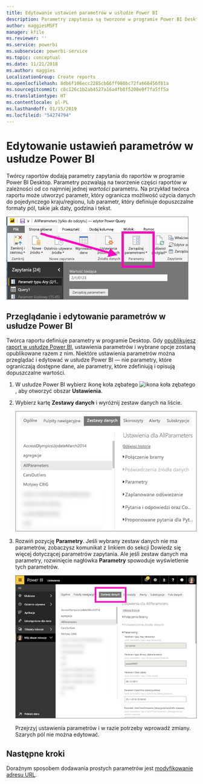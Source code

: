 ```yaml
---
title: Edytowanie ustawień parametrów w usłudze Power BI
description: Parametry zapytania są tworzone w programie Power BI Desktop, ale można je przeglądać i aktualizować w usłudze Power BI
author: maggiesMSFT
manager: kfile
ms.reviewer: ''
ms.service: powerbi
ms.subservice: powerbi-service
ms.topic: conceptual
ms.date: 11/21/2018
ms.author: maggies
LocalizationGroup: Create reports
ms.openlocfilehash: 8db6f106ecc2285cb66ff980bc72fa666456f81a
ms.sourcegitcommit: c8c126c1b2ab4527a16a4fb8f5208e0f7fa5ff5a
ms.translationtype: HT
ms.contentlocale: pl-PL
ms.lasthandoff: 01/15/2019
ms.locfileid: "54274794"
---
```

# <a name="edit-parameter-settings-in-the-power-bi-service"></a>Edytowanie ustawień parametrów w usłudze Power BI
Twórcy raportów dodają parametry zapytania do raportów w programie Power BI Desktop. Parametry pozwalają na tworzenie części raportów w zależności od co najmniej jednej *wartości* parametru. Na przykład twórca raportu może utworzyć parametr, który ogranicza możliwość użycia danych do pojedynczego kraju/regionu, lub parametr, który definiuje dopuszczalne formaty pól, takie jak daty, godzina i tekst.

![Karta Strona główna przedstawiająca opcję Zarządzaj parametrami w programie Desktop](media/service-parameters/power-bi-manage-parameters.png)

## <a name="review-and-edit-parameters-in-power-bi-service"></a>Przeglądanie i edytowanie parametrów w usłudze Power BI

Twórca raportu definiuje parametry w programie Desktop. Gdy [opublikujesz raport w usłudze Power BI](desktop-upload-desktop-files.md), ustawienia parametrów i wybrane opcje zostaną opublikowane razem z nim. Niektóre ustawienia parametrów można przeglądać i edytować w usłudze Power BI — nie parametry, które ograniczają dostępne dane, ale parametry, które zdefiniują i opisują dopuszczalne wartości.

1. W usłudze Power BI wybierz ikonę koła zębatego ![ikona koła zębatego](media/service-parameters/power-bi-cog.png), aby otworzyć obszar **Ustawienia**.

2. Wybierz kartę **Zestawy danych** i wyróżnij zestaw danych na liście. 
    
    ![Okno Ustawienia z wybraną kartą Zestawy danych](media/service-parameters/power-bi-select-dataset2.png)

3. Rozwiń pozycję **Parametry**.  Jeśli wybrany zestaw danych nie ma parametrów, zobaczysz komunikat z linkiem do sekcji Dowiedz się więcej dotyczącej parametrów zapytania. Ale jeśli zestaw danych ma parametry, rozwinięcie nagłówka **Parametry** spowoduje wyświetlenie tych parametrów. 

    ![Okno Ustawienia z rozwiniętą pozycją Parametry](media/service-parameters/power-bi-settings.png)

    Przejrzyj ustawienia parametrów i w razie potrzeby wprowadź zmiany. Szarych pól nie można edytować. 


## <a name="next-steps"></a>Następne kroki
Doraźnym sposobem dodawania prostych parametrów jest [modyfikowanie adresu URL](service-url-filters.md).